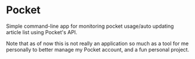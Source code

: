 # Pocket
Simple command-line app for monitoring pocket usage/auto updating article list using Pocket's API. 

Note that as of now this is not really an application so much as a tool for me personally to better manage my Pocket account, and a fun personal project. 
